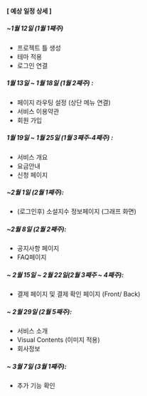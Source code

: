 #### [ 예상 일정 상세 ] 

##### ~1월 12일 (1월 1째주)
- 프로젝트 틀 생성
- 테마 적용
- 로그인 연결

##### 1월 13일 ~ 1월 18일 (1월 2째주) :
- 페이지 라우팅 설정 (상단 메뉴 연결) 
- 서비스 이용약관 
- 회원 가입

##### 1월 19일 ~ 1월 25일 (1월 3째주-4째주) :
- 서비스 개요
- 요금안내
- 신청 페이지

##### ~2월 1일 (2월 1째주):
- (로그인후) 소설지수 정보페이지 (그래프 화면)

##### ~2월 8일 (2월 2째주):
- 공지사항 페이지
- FAQ페이지

##### ~ 2월 15일 ~ 2월 22일(2월 3째주 ~ 4째주):
- 결제 페이지 및 결제 확인 페이지 (Front/ Back)

##### ~ 2월 29일 (2월 5째주):
- 서비스 소개 
- Visual Contents (이미지 적용)
- 회사정보

##### ~ 3월 7일 (3월 1쨰주):
- 추가 기능 확인 
